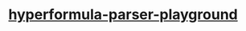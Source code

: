 [hyperformula-parser-playground](https://dirkarnez.github.io/hyperformula-parser-playground)
============================================================================================